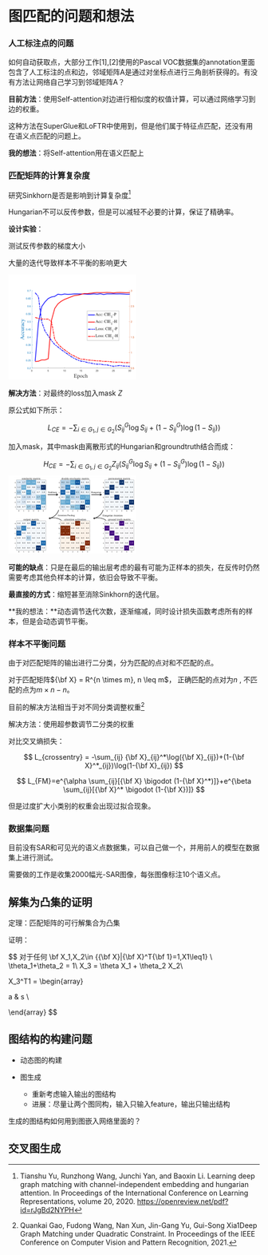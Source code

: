 # 图匹配的问题和想法

### 人工标注点的问题

如何自动获取点，大部分工作[1],[2]使用的Pascal VOC数据集的annotation里面包含了人工标注的点和边，邻域矩阵A是通过对坐标点进行三角剖析获得的。有没有方法让网络自己学习到邻域矩阵A？



**目前方法**：使用Self-attention对边进行相似度的权值计算，可以通过网络学习到边的权重。

这种方法在SuperGlue和LoFTR中使用到，但是他们属于特征点匹配，还没有用在语义点匹配的问题上。

**我的想法**：将Self-attention用在语义匹配上



### 匹配矩阵的计算复杂度

研究Sinkhorn是否是影响到计算复杂度[^1]

Hungarian不可以反传参数，但是可以减轻不必要的计算，保证了精确率。



**设计实验**：

测试反传参数的梯度大小

大量的迭代导致样本不平衡的影响更大

<img src="../image-20210330224025623.png" alt="image-20210330224025623" style="zoom:25%;" />

**解决方法**：对最终的loss加入mask $Z$

原公式如下所示：

$$
L_{CE}=-\sum_{i \in G_1,j\in G_2}(S^G_{ij}\log{S_{ij}+(1-S^G_{ij})\log{(1-S_{ij})}})
$$

加入mask，其中mask由离散形式的Hungarian和groundtruth结合而成：

$$
H_{CE} =-\sum_{i \in G_1,j\in G_2}Z_{ij}(S^G_{ij}\log{S_{ij}+(1-S^G_{ij})\log{(1-S_{ij})}})
$$
<img src="../image-20210330224729003.png" alt="image-20210330224729003" style="zoom:25%;" />

**可能的缺点**：只是在最后的输出层考虑的最有可能为正样本的损失，在反传时仍然需要考虑其他负样本的计算，依旧会导致不平衡。

**最直接的方式**：缩短甚至消除Sinkhorn的迭代层。

**我的想法：**动态调节迭代次数，逐渐缩减，同时设计损失函数考虑所有的样本，但是会动态调节平衡。



### 样本不平衡问题

由于对匹配矩阵的输出进行二分类，分为匹配的点对和不匹配的点。

对于匹配矩阵${\bf X} = R^{n \times m}, n \leq m$， 正确匹配的点对为$n$ , 不匹配的点为$m \times n - n$。



目前的解决方法相当于对不同分类调整权重[^2]

解决方法：使用超参数调节二分类的权重

对比交叉熵损失：

$$
L_{crossentry} = -\sum_{ij} {\bf X}_{ij}^*\log({\bf X}_{ij})+(1-{\bf X}^*_{ij})\log(1-{\bf X}_{ij})
$$

$$
L_{FM}=e^{\alpha \sum_{ij}[{\bf X} \bigodot (1-{\bf X}^*)]}+e^{\beta \sum_{ij}[{\bf X}^* \bigodot (1-{\bf X})]}
$$


但是过度扩大小类别的权重会出现过拟合现象。



### 数据集问题

目前没有SAR和可见光的语义点数据集，可以自己做一个，并用前人的模型在数据集上进行测试。

需要做的工作是收集2000幅光-SAR图像，每张图像标注10个语义点。



[^1]: Tianshu Yu, Runzhong Wang, Junchi Yan, and Baoxin Li. Learning deep graph matching with channel-independent embedding and hungarian attention. In Proceedings of the International Conference on Learning Representations, volume 20, 2020. https://openreview.net/pdf?id=rJgBd2NYPH
[^2]: Quankai Gao, Fudong Wang, Nan Xun, Jin-Gang Yu, Gui-Song Xia1Deep Graph Matching under Quadratic Constraint. In Proceedings of the IEEE Conference on Computer Vision and Pattern Recognition, 2021.





## 解集为凸集的证明

定理：匹配矩阵的可行解集合为凸集

证明：

$$
对于任何 \bf X_1,X_2\in \{{\bf X}|{\bf X}^T{\bf 1}=1,X1\leq1\} \\
\theta_1+\theta_2 = 1\\
X_3 = \theta X_1 + \theta_2 X_2\\

X_3^T1 = 
\begin{array}

a & s \\

\end{array}
$$





## 图结构的构建问题





- 动态图的构建

- 图生成
  - 重新考虑输入输出的图结构
  - 进展：尽量让两个图同构，输入只输入feature，输出只输出结构



生成的图结构如何用到图嵌入网络里面的？





## 交叉图生成





